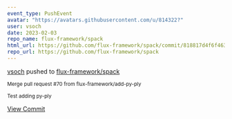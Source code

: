 ```yaml
---
event_type: PushEvent
avatar: "https://avatars.githubusercontent.com/u/814322?"
user: vsoch
date: 2023-02-03
repo_name: flux-framework/spack
html_url: https://github.com/flux-framework/spack/commit/818817d4f6f4639addc668b4deb75bb604bf5996
repo_url: https://github.com/flux-framework/spack
---
```


<a href='https://github.com/vsoch' target='_blank'>vsoch</a> pushed to <a href='https://github.com/flux-framework/spack' target='_blank'>flux-framework/spack</a>

<small>Merge pull request #70 from flux-framework/add-py-ply

Test adding py-ply</small>

<a href='https://github.com/flux-framework/spack/commit/818817d4f6f4639addc668b4deb75bb604bf5996' target='_blank'>View Commit</a>